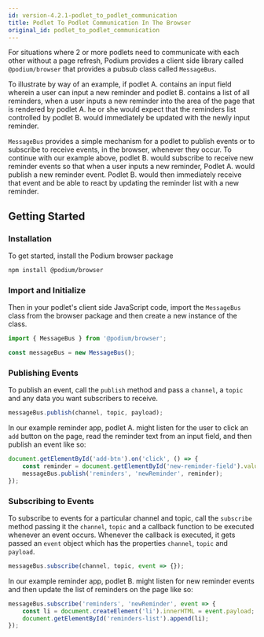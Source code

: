 ```yaml
---
id: version-4.2.1-podlet_to_podlet_communication
title: Podlet To Podlet Communication In The Browser
original_id: podlet_to_podlet_communication
---
```


For situations where 2 or more podlets need to communicate with each other without a page refresh, Podium provides a client side library called `@podium/browser` that provides a pubsub class called `MessageBus`.

To illustrate by way of an example, if podlet A. contains an input field wherein a user can input a new reminder and podlet B. contains a list of all reminders, when a user inputs a new reminder into the area of the page that is rendered by podlet A. he or she would expect that the reminders list controlled by podlet B. would immediately be updated with the newly input reminder.

`MessageBus` provides a simple mechanism for a podlet to publish events or to subscribe to receive events, in the browser, whenever they occur. To continue with our example above, podlet B. would subscribe to receive new reminder events so that when a user inputs a new reminder, Podlet A. would publish a new reminder event. Podlet B. would then immediately receive that event and be able to react by updating the reminder list with a new reminder.

## Getting Started

### Installation

To get started, install the Podium browser package

```sh
npm install @podium/browser
```

### Import and Initialize

Then in your podlet's client side JavaScript code, import the `MessageBus` class from the browser package and then create a new instance of the class.

```js
import { MessageBus } from '@podium/browser';

const messageBus = new MessageBus();
```

### Publishing Events

To publish an event, call the `publish` method and pass a `channel`, a `topic` and any data you want subscribers to receive.

```js
messageBus.publish(channel, topic, payload);
```

In our example reminder app, podlet A. might listen for the user to click an `add` button on the page, read the reminder text from an input field, and then publish an event like so:

```js
document.getElementById('add-btn').on('click', () => {
    const reminder = document.getElementById('new-reminder-field').value;
    messageBus.publish('reminders', 'newReminder', reminder);
});
```

### Subscribing to Events

To subscribe to events for a particular channel and topic, call the `subscribe` method passing it the `channel`, `topic` and a callback function to be executed whenever an event occurs. Whenever the callback is executed, it gets passed an `event` object which has the properties `channel`, `topic` and `payload`.

```js
messageBus.subscribe(channel, topic, event => {});
```

In our example reminder app, podlet B. might listen for new reminder events and then update the list of reminders on the page like so:

```js
messageBus.subscribe('reminders', 'newReminder', event => {
    const li = document.createElement('li').innerHTML = event.payload;
    document.getElementById('reminders-list').append(li);
});
```